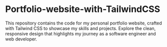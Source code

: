 # Portfolio-website-with-TailwindCSS
 This repository contains the code for my personal portfolio website, crafted with Tailwind CSS to showcase my skills and projects. Explore the clean, responsive design that highlights my journey as a software engineer and web developer.
